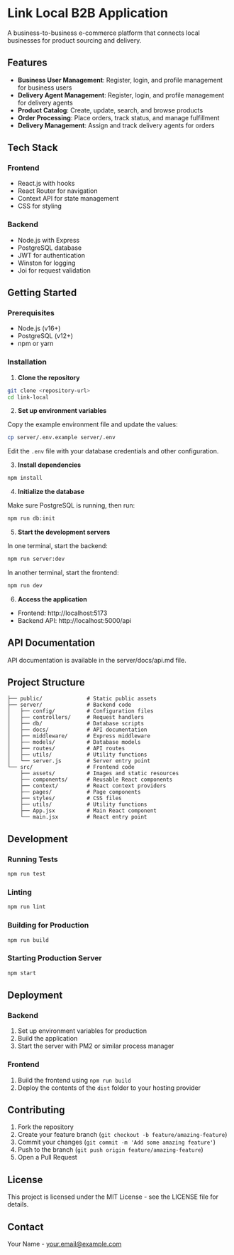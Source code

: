 # Link Local B2B Application

A business-to-business e-commerce platform that connects local businesses for product sourcing and delivery.

## Features

- **Business User Management**: Register, login, and profile management for business users
- **Delivery Agent Management**: Register, login, and profile management for delivery agents
- **Product Catalog**: Create, update, search, and browse products
- **Order Processing**: Place orders, track status, and manage fulfillment
- **Delivery Management**: Assign and track delivery agents for orders

## Tech Stack

### Frontend
- React.js with hooks
- React Router for navigation
- Context API for state management
- CSS for styling

### Backend
- Node.js with Express
- PostgreSQL database
- JWT for authentication
- Winston for logging
- Joi for request validation

## Getting Started

### Prerequisites

- Node.js (v16+)
- PostgreSQL (v12+)
- npm or yarn

### Installation

1. **Clone the repository**

```bash
git clone <repository-url>
cd link-local
```

2. **Set up environment variables**

Copy the example environment file and update the values:

```bash
cp server/.env.example server/.env
```

Edit the `.env` file with your database credentials and other configuration.

3. **Install dependencies**

```bash
npm install
```

4. **Initialize the database**

Make sure PostgreSQL is running, then run:

```bash
npm run db:init
```

5. **Start the development servers**

In one terminal, start the backend:

```bash
npm run server:dev
```

In another terminal, start the frontend:

```bash
npm run dev
```

6. **Access the application**

- Frontend: http://localhost:5173
- Backend API: http://localhost:5000/api

## API Documentation

API documentation is available in the server/docs/api.md file.

## Project Structure

```
├── public/              # Static public assets
├── server/              # Backend code
│   ├── config/          # Configuration files
│   ├── controllers/     # Request handlers
│   ├── db/              # Database scripts
│   ├── docs/            # API documentation
│   ├── middleware/      # Express middleware
│   ├── models/          # Database models
│   ├── routes/          # API routes
│   ├── utils/           # Utility functions
│   └── server.js        # Server entry point
└── src/                 # Frontend code
    ├── assets/          # Images and static resources
    ├── components/      # Reusable React components
    ├── context/         # React context providers
    ├── pages/           # Page components
    ├── styles/          # CSS files
    ├── utils/           # Utility functions
    ├── App.jsx          # Main React component
    └── main.jsx         # React entry point
```

## Development

### Running Tests

```bash
npm run test
```

### Linting

```bash
npm run lint
```

### Building for Production

```bash
npm run build
```

### Starting Production Server

```bash
npm start
```

## Deployment

### Backend

1. Set up environment variables for production
2. Build the application
3. Start the server with PM2 or similar process manager

### Frontend

1. Build the frontend using `npm run build`
2. Deploy the contents of the `dist` folder to your hosting provider

## Contributing

1. Fork the repository
2. Create your feature branch (`git checkout -b feature/amazing-feature`)
3. Commit your changes (`git commit -m 'Add some amazing feature'`)
4. Push to the branch (`git push origin feature/amazing-feature`)
5. Open a Pull Request

## License

This project is licensed under the MIT License - see the LICENSE file for details.

## Contact

Your Name - your.email@example.com